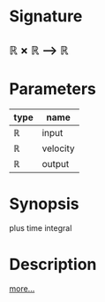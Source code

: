 # Signature
## ℝ × ℝ ⟶ ℝ

# Parameters

| type | name |
|------|------|
|ℝ|input|
|ℝ|velocity|
|ℝ|output|

# Synopsis
plus time integral

# Description

[more...](https://en.wikipedia.org/wiki/Velocity)